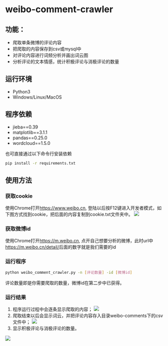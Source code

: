 # weibo-comment-crawler

## 功能：
- 爬取单条微博的评论内容
- 把爬取的内容保存到csv或mysql中
- 对评论内容进行词频分析并画出词云图
- 分析评论的文本情感，统计积极评论与消极评论的数量

## 运行环境
- Python3
- Windows/Linux/MacOS

## 程序依赖
- jieba==0.39
- matplotlib==3.1.1
- pandas==0.25.0
- wordcloud==1.5.0

也可直接通过以下命令行安装依赖
```bash
pip install -r requirements.txt
```
## 使用方法
### 获取cookie
使用Chrome打开<https://www.weibo.cn>, 登陆以后按F12键进入开发者模式，如下图方式找到cookie，把后面的内容复制到cookie.txt文件夹中。
![](https://github.com/lu-zc/weibo-comment-crawler/blob/master/doc/readme_image/get_cookie.png)
### 获取微博id
使用Chrome打开<https://m.weibo.cn>, 点开自己想要分析的微博，此时url中<https://m.weibo.cn/detail/>后面的数字就是我们需要的id
### 运行程序
```bash
python weibo_comment_crawler.py -n [评论数量] -id [微博id]
```
评论数量即是你需要爬取的数量，微博id在第二步中已获得。

### 运行结果
1. 程序运行过程中会逐条显示爬取的内容；
![](https://github.com/lu-zc/weibo-comment-crawler/blob/master/doc/readme_image/comments.png)
2. 爬取结束以后会显示词云，并把评论内容存入目录weibo-comments下的csv文件中；
![](https://github.com/lu-zc/weibo-comment-crawler/blob/master/doc/readme_image/word_cloud.png)
3. 显示积极评论与消极评论的数量。

![](https://github.com/lu-zc/weibo-comment-crawler/blob/master/doc/readme_image/num_comments.png)
